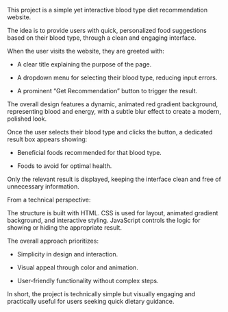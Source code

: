 This project is a simple yet interactive blood type diet recommendation website.



The idea is to provide users with quick, personalized food suggestions based on their blood type, through a clean and engaging interface.



When the user visits the website, they are greeted with:



- A clear title explaining the purpose of the page.

- A dropdown menu for selecting their blood type, reducing input errors.

- A prominent “Get Recommendation” button to trigger the result.



The overall design features a dynamic, animated red gradient background, representing blood and energy, with a subtle blur effect to create a modern, polished look.



Once the user selects their blood type and clicks the button, a dedicated result box appears showing:



- Beneficial foods recommended for that blood type.

- Foods to avoid for optimal health.



Only the relevant result is displayed, keeping the interface clean and free of unnecessary information.



From a technical perspective:



The structure is built with HTML.
CSS is used for layout, animated gradient background, and interactive styling.
JavaScript controls the logic for showing or hiding the appropriate result.




The overall approach prioritizes:


- Simplicity in design and interaction.

- Visual appeal through color and animation.

- User-friendly functionality without complex steps.



In short, the project is technically simple but visually engaging and practically useful for users seeking quick dietary guidance.
